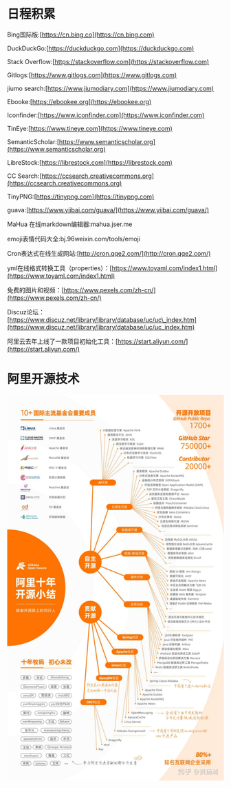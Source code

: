 # 日程积累

Bing国际版:[https://cn.bing.co](https://cn.bing.com)

DuckDuckGo:[https://duckduckgo.com](https://duckduckgo.com)

Stack Overflow:[https://stackoverflow.com](https://stackoverflow.com)

Gitlogs:[https://www.gitlogs.com](https://www.gitlogs.com)

jiumo search:[https://www.jiumodiary.com](https://www.jiumodiary.com)

Ebooke:[https://ebookee.org](https://ebookee.org)

Iconfinder:[https://www.iconfinder.com](https://www.iconfinder.com)

TinEye:[https://www.tineye.com](https://www.tineye.com)

SemanticScholar:[https://www.semanticscholar.org](https://www.semanticscholar.org)

LibreStock:[https://librestock.com](https://librestock.com)

CC Search:[https://ccsearch.creativecommons.org](https://ccsearch.creativecommons.org)

TinyPNG:[https://tinypng.com](https://tinypng.com)

guava:[https://www.yiibai.com/guava/](https://www.yiibai.com/guava/)

MaHua 在线markdown编辑器:mahua.jser.me

emoji表情代码大全:bj.96weixin.com/tools/emoji

Cron表达式在线生成网站:[http://cron.qqe2.com/](http://cron.qqe2.com/)

yml在线格式转换工具（properties）：[https://www.toyaml.com/index1.html](https://www.toyaml.com/index1.html)

免费的图片和视频：[https://www.pexels.com/zh-cn/](https://www.pexels.com/zh-cn/)

Discuz论坛：[https://www.discuz.net/library/library/database/uc/uc\_index.htm](https://www.discuz.net/library/library/database/uc/uc_index.htm)

阿里云去年上线了一款项目初始化工具：[https://start.aliyun.com/](https://start.aliyun.com/)

# 阿里开源技术

![](/static/image/微信图片_20200515143827.jpg)

